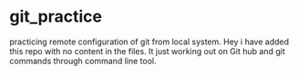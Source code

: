 # git_practice
practicing remote configuration of git from local system.
Hey i have added this repo with no content in the files.
It just working out on Git hub and git commands through command line tool.
